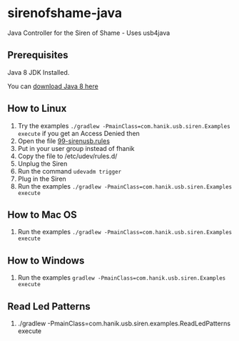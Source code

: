 # sirenofshame-java
Java Controller for the Siren of Shame - Uses usb4java

## Prerequisites
  Java 8 JDK Installed.
  
  You can [download Java 8 here](http://www.oracle.com/technetwork/java/javase/downloads/jdk8-downloads-2133151.html)
## How to Linux

 1. Try the examples `./gradlew -PmainClass=com.hanik.usb.siren.Examples execute` if you get an Access Denied then
 2. Open the file [99-sirenusb.rules](src/main/resources/99-sirenusb.rules)
 3. Put in your user group instead of fhanik
 4. Copy the file to /etc/udev/rules.d/
 5. Unplug the Siren
 6. Run the command `udevadm trigger`
 7. Plug in the Siren
 8. Run the examples `./gradlew -PmainClass=com.hanik.usb.siren.Examples execute`
 
## How to Mac OS

 1. Run the examples `./gradlew -PmainClass=com.hanik.usb.siren.Examples execute`

## How to Windows

 1. Run the examples `gradlew -PmainClass=com.hanik.usb.siren.Examples execute`

## Read Led Patterns

 1.  ./gradlew -PmainClass=com.hanik.usb.siren.examples.ReadLedPatterns execute